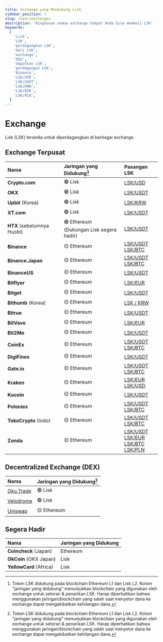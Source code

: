 ```yaml
---
title: Exchange yang Mendukung Lisk
sidebar_position: 1
slug: /user/exchanges
description: 'Ringkasan semua exchange tempat Anda bisa membeli LSK'
keywords:
  [
    'Lisk',
    'LSK',
    'perdagangkan LSK',
    'beli LSK',
    'exchange',
    'DEX',
    'dapatkan LSK',
    'perdagangan LSK',
    'Binance',
    'LSK/USD',
    'LSK/USDT',
    'LSK/KRW',
    'LSK/EUR',
    'LSK/PLN',
  ]
---
```


# Exchange

Lisk (LSK) tersedia untuk diperdagangkan di berbagai <!-- exchange terpusat dan terdesentralisasi --> exchange.

## Exchange Terpusat

| Nama                     | Jaringan yang Didukung[^1] | Pasangan LSK                                                      |
| :----------------------- |:----------------- |:----------------------------------------------------------------- |
| **Crypto.com**           | 🟢 Lisk            | [LSK/USD](https://crypto.com/exchange/trade/LSK_USD)             |
| **OKX**                  | 🟢 Lisk            | [LSK/USDT](https://www.okx.com/fr/trade-spot/lsk-usdt)           |
| **Upbit** (Korea)        | 🟢 Lisk            | [LSK/KRW](https://upbit.com/exchange?code=CRIX.UPBIT.KRW-LSK)    |
| **XT.com**               | 🟢 Lisk            | [LSK/USDT](https://www.xt.com/en/trade/lsk_usdt) |
| **HTX** (sebelumnya Huobi)    | 🟣 Ethereum <br/>(Dukungan Lisk segera hadir) | [LSK/USDT](https://www.htx.com.jm/trade/lsk_usdt/)             |
| **Binance**              | 🟡 Ethereum        | [LSK/USDT](https://www.binance.com/en/trade/LSK_USDT?type=spot)<br />[LSK/BTC](https://www.binance.com/en/trade/LSK_BTC?type=spot) |
| **Binance.Japan**        | 🟡 Ethereum        | [LSK/USDT](https://www.binance.com/en-JP/trade/LSK_USDT?type=spot)<br />[LSK/BTC](https://www.binance.com/en-JP/trade/LSK_BTC?type=spot) |
| **BinanceUS**            | 🟡 Ethereum        | [LSK/USDT](https://www.binance.us/spot-trade/lsk_usdt)           |
| **Bitflyer**             | 🟡 Ethereum        | [LSK/EUR](https://bitflyer.com/fr-eu/lisk-chart)                 |
| **Bitget**               | 🟡 Ethereum        | [LSK/USDT](https://www.bitget.com/futures/usdt/LSKUSDT)             |
| **Bithumb** (Korea)      | 🟡 Ethereum        | [LSK / KRW](https://www.bithumb.com/react/trade/order/LSK-KRW) |
| **Bitrue**               | 🟡 Ethereum        | [LSK/USDT](https://www.bitrue.com/trade/lsk_usdt)                |
| **BitVavo**              | 🟡 Ethereum        | [LSK/EUR](https://account.bitvavo.com/markets/LSK-EUR)           |
| **Bit2Me**               | 🟡 Ethereum        | [LSK/USDT](https://pro.bit2me.com/exchange/LSK-USDT?ref=285-6HY-TPA&mkt_kind=referral&prm=5DH100) |
| **CoinEx**               | 🟡 Ethereum        | [LSK/USDT](https://www.coinex.com/en/exchange/LSK-USDT)<br />[LSK/BTC](https://www.coinex.com/en/exchange/LSK-BTC) |
| **DigiFinex**            | 🟡 Ethereum        | [LSK/USDT](https://www.digifinex.com/en-ww/trade/USDT/LSK)       |
| **Gate.io**              | 🟡 Ethereum        | [LSK/USDT](https://www.gate.io/fr/trade/LSK_USDT)<br />[LSK/BTC](https://www.gate.io/fr/trade/LSK_BTC) |
| **Kraken**               | 🟡 Ethereum        | [LSK/EUR](https://pro.kraken.com/app/trade/lsk-eur)<br/>[LSK/USD](https://pro.kraken.com/app/trade/lsk-usd)             |
| **Kucoin**               | 🟡 Ethereum        | [LSK/USDT](https://www.kucoin.com/trade/LSK-USDT)                |
| **Poloniex**             | 🟡 Ethereum        | [LSK/USDT](https://poloniex.com/trade/LSK_USDT/?type=spot)<br />[LSK/BTC](https://poloniex.com/trade/LSK_BTC/?type=spot) |
| **TokoCrypto** (Indo)    | 🟡 Ethereum        | [LSK/USDT](https://www.tokocrypto.com/en/trade/LSK_USDT)<br />[LSK/BTC](https://www.tokocrypto.com/en/trade/LSK_BTC)  |
| **Zonda**                | 🟡 Ethereum        | [LSK/USDT](https://zondacrypto.com/en/exchange-rate/lisk-price-usdt)<br />[LSK/EUR](https://zondacrypto.com/en/exchange-rate/lisk-price-eur)<br />[LSK/BTC](https://zondacrypto.com/en/exchange-rate/lisk-price-btc)<br />[LSK/PLN](https://zondacrypto.com/en/exchange-rate/lisk-price-pln) |

## Decentralized Exchange (DEX)

| Nama                          | Jaringan yang Didukung[^1]                       |
| :---------------------------- | :------------------------------------------ |
| [Oku.Trade](https://oku.trade/app/lisk/trade/0xac485391eb2d7d88253a7f1ef18c37f4242d1a24) | 🟢 Lisk |
| [Velodrome](https://velodrome.finance/swap?from=0xac485391eb2d7d88253a7f1ef18c37f4242d1a24&to=0x05d032ac25d322df992303dca074ee7392c117b9&chain0=1135&chain1=1135) | 🟢 Lisk |
| [Uniswap](https://app.uniswap.org/explore/tokens/ethereum/0x6033f7f88332b8db6ad452b7c6d5bb643990ae3f) | 🟡 Ethereum |

[^1]: Token LSK didukung pada blockchain Ethereum L1 dan Lisk L2.
Kolom "jaringan yang didukung" menunjukkan blockchain yang digunakan oleh exchange untuk setoran & penarikan LSK. 
Harap diperhatikan bahwa menggunakan jaringan/blockchain yang salah saat menyetor dana ke exchange dapat mengakibatkan kehilangan dana.

## Segera Hadir

| Nama                     | Jaringan yang Didukung |
| :----------------------- |:----------------- |
| **Coincheck** (Japan)    | Ethereum          |
| **OkCoin** (OKX Japan)   | Lisk              |
| **YellowCard** (Africa)  | Lisk              |

